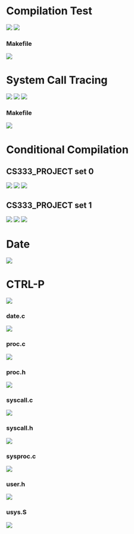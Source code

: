 # Compilation Test
![](usertests/compilation-test/1.png)
![](usertests/compilation-test/2.png)
### Makefile
![](usertests/compilation-test/code.png)

# System Call Tracing
![](usertests/syscall-tracing/1.png)
![](usertests/syscall-tracing/2.png)
![](usertests/syscall-tracing/3.png)
### Makefile
![](usertests/syscall-tracing/code.png)

# Conditional Compilation
## CS333_PROJECT set 0
![](usertests/conditional-compilation/set0/1.png)
![](usertests/conditional-compilation/set0/2.png)
![](usertests/conditional-compilation/set0/3.png)

## CS333_PROJECT set 1
![](usertests/conditional-compilation/set1/1.png)
![](usertests/conditional-compilation/set1/2.png)
![](usertests/conditional-compilation/set1/3.png)

# Date
![](usertests/date/1.png)

# CTRL-P
![](usertests/CTRL-P.png)

### date.c
![](usertests/date.c.png)

### proc.c
![](usertests/proc.c.png)

### proc.h
![](usertests/proc.h.png)

### syscall.c
![](usertests/syscall.c.png)

### syscall.h
![](usertests/syscall.h.png)

### sysproc.c
![](usertests/sysproc.c.png)

### user.h
![](usertests/user.h.png)

### usys.S
![](usertests/usys.S.png)
